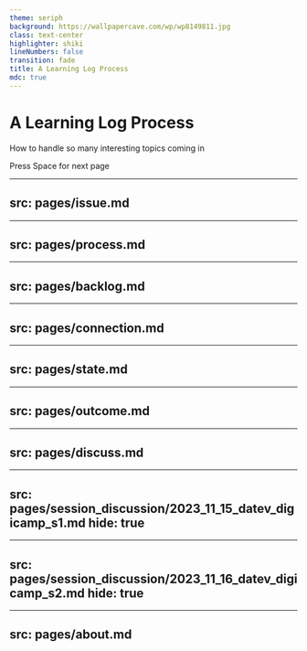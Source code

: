 ```yaml
---
theme: seriph
background: https://wallpapercave.com/wp/wp8149811.jpg
class: text-center
highlighter: shiki
lineNumbers: false
transition: fade
title: A Learning Log Process
mdc: true
---
```


# A Learning Log Process

How to handle so many interesting topics coming in

<div class="pt-12">
  <span @click="$slidev.nav.next" class="px-2 py-1 rounded cursor-pointer" hover="bg-white bg-opacity-10">
    Press Space for next page <carbon:arrow-right class="inline"/>
  </span>
</div>

<div class="abs-br m-6 flex gap-2">
  <a href="https://github.com/sourcefranke/learning-logs-presentation" target="_blank" alt="GitHub"
    class="text-xl slidev-icon-btn opacity-50 !border-none !hover:text-white">
    <carbon-logo-github />
  </a>
</div>

---
src: pages/issue.md
---

---
src: pages/process.md
---

---
src: pages/backlog.md
---

---
src: pages/connection.md
---

---
src: pages/state.md
---

---
src: pages/outcome.md
---

---
src: pages/discuss.md
---

---
src: pages/session_discussion/2023_11_15_datev_digicamp_s1.md
hide: true
---

---
src: pages/session_discussion/2023_11_16_datev_digicamp_s2.md
hide: true
---

---
src: pages/about.md
---
